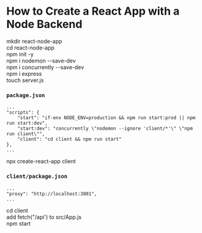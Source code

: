 # How to Create a React App with a Node Backend

mkdir react-node-app\
cd react-node-app\
npm init -y\
npm i nodemon --save-dev\
npm i concurrently --save-dev\
npm i express\
touch server.js

### `package.json`
```
...
"scripts": {
    "start": "if-env NODE_ENV=production && npm run start:prod || npm run start:dev",
    "start:dev": "concurrently \"nodemon --ignore 'client/*'\" \"npm run client\"",
    "client": "cd client && npm run start"
},
...
```

npx create-react-app client

### `client/package.json`
```
...
"proxy": "http://localhost:3001",
...
```

cd client\
add fetch("/api') to src/App.js\
npm start